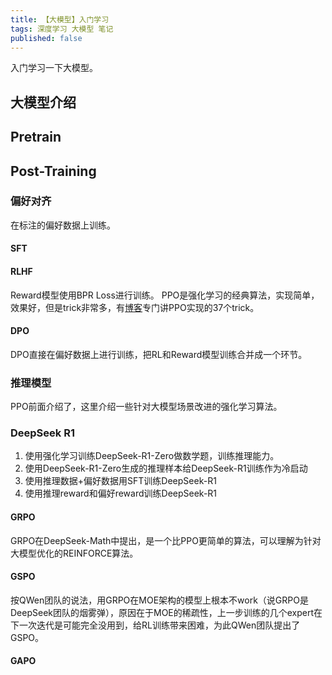 ```yaml
---
title: 【大模型】入门学习
tags: 深度学习 大模型 笔记
published: false
---
```


入门学习一下大模型。

<!--more-->

## 大模型介绍

## Pretrain

## Post-Training

### 偏好对齐

在标注的偏好数据上训练。

#### SFT

#### RLHF

Reward模型使用BPR Loss进行训练。
PPO是强化学习的经典算法，实现简单，效果好，但是trick非常多，有[博客](https://iclr-blog-track.github.io/2022/03/25/ppo-implementation-details/)专门讲PPO实现的37个trick。


#### DPO
DPO直接在偏好数据上进行训练，把RL和Reward模型训练合并成一个环节。

### 推理模型

PPO前面介绍了，这里介绍一些针对大模型场景改进的强化学习算法。

### DeepSeek R1

1. 使用强化学习训练DeepSeek-R1-Zero做数学题，训练推理能力。
2. 使用DeepSeek-R1-Zero生成的推理样本给DeepSeek-R1训练作为冷启动
3. 使用推理数据+偏好数据用SFT训练DeepSeek-R1
4. 使用推理reward和偏好reward训练DeepSeek-R1

#### GRPO

GRPO在DeepSeek-Math中提出，是一个比PPO更简单的算法，可以理解为针对大模型优化的REINFORCE算法。

#### GSPO

按QWen团队的说法，用GRPO在MOE架构的模型上根本不work（说GRPO是DeepSeek团队的烟雾弹），原因在于MOE的稀疏性，上一步训练的几个expert在下一次迭代是可能完全没用到，给RL训练带来困难，为此QWen团队提出了GSPO。

#### GAPO
